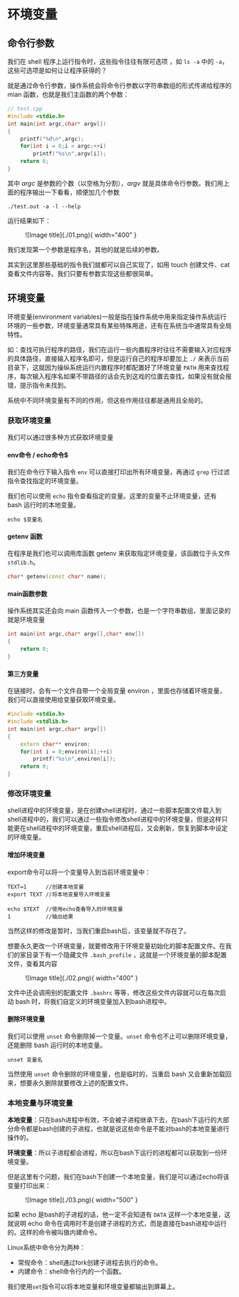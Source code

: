# 环境变量

## **命令行参数**

我们在 shell 程序上运行指令时，这些指令往往有限可选项 ，如 `ls -a` 中的 `-a`，这些可选项是如何让让程序获得的？

就是通过命令行参数，操作系统会将命令行参数以字符串数组的形式传递给程序的 mian 函数，也就是我们主函数的两个参数：

```cpp
// test.cpp      
#include <stdio.h>                                        
int main(int argc,char* argv[])         
{                                       
    printf("%d\n",argc); 
    for(int i = 0;i < argc;++i)      
        printf("%s\n",argv[i]);
    return 0;
}
```
其中 $argc$ 是参数的个数（以空格为分割），$argv$ 就是具体命令行参数。我们用上面的程序输出一下看看，顺便加几个参数
```
./test.out -a -l --help
```
运行结果如下：

<figure markdown="span">
  ![Image title](./01.png){ width="400" }
</figure>

<!-- <div align="center"><img src="./01.png"width="400"></div> -->

我们发现第一个参数是程序名，其他的就是后续的参数。

其实到这里那些基础的指令我们就都可以自己实现了，如用 touch 创建文件、cat查看文件内容等。我们只要有参数实现这些都很简单。

## **环境变量**

环境变量(environment variables)一般是指在操作系统中用来指定操作系统运行环境的一些参数，环境变量通常具有某些特殊用途，还有在系统当中通常具有全局特性。

如：查找可执行程序的路径，我们在运行一些内置程序时往往不需要输入对应程序的具体路径，直接输入程序名即可，但是运行自己的程序却要加上 `./` 来表示当前目录下，这就因为操纵系统运行内置程序时都配置好了环境变量 `PATH` 用来查找程序，每次输入程序名如果不带路径的话会先到这戏的位置去查找，如果没有就会报错，提示指令未找到。

系统中不同环境变量有不同的作用，但这些作用往往都是通用且全局的。

### **获取环境变量**

我们可以通过很多种方式获取环境变量

#### **env命令 / echo命令$**

我们在命令行下输入指令 `env` 可以直接打印出所有环境变量，再通过 `grep` 行过滤指令查找指定的环境变量。

我们也可以使用 `echo` 指令查看指定的变量。这里的变量不止环境变量，还有 bash 运行时的本地变量。

```
echo $变量名
```


#### **getenv 函数**

在程序是我们也可以调用库函数 getenv 来获取指定环境变量，该函数位于头文件 `stdlib.h`。

```cpp
char* getenv(const char* name);
```

#### **main函数参数**

操作系统其实还会向 main 函数传入一个参数，也是一个字符串数组，里面记录的就是环境变量

```cpp
int main(int argc,char* argv[],char* env[])
{
    return 0;
}
```

#### **第三方变量**

在链接时，会有一个文件自带一个全局变量 environ ，里面也存储着环境变量，我们可以直接使用给变量获取环境变量。

```cpp
#include <stdio.h>    
#include <stdlib.h>
int main(int argc,char* argv[])    
{    
    extern char** environ;    
    for(int i = 0;environ[i];++i)    
        printf("%s\n",environ[i]);
    return 0; 
} 
```

### **修改环境变量**

shell进程中的环境变量，是在创建shell进程时，通过一些脚本配置文件载入到shell进程中的，我们可以通过一些指令修改shell进程中的环境变量，但是这样只能更在shell进程中的环境变量，重启shell进程后，又会刷新，恢复到脚本中设定的环境变量。

#### **增加环境变量**

export命令可以将一个变量导入到当前环境变量中：

```
TEXT=1      //创建本地变量  
export TEXT //将本地变量导入环境变量

echo $TEXT  //使用echo查看导入的环境变量
1           //输出结果
```

当然这样的修改是暂时，当我们重启bash后，该变量就不存在了。

想要永久更改一个环境变量，就要修改用于环境变量初始化的脚本配置文件。在我们的家目录下有一个隐藏文件 `.bash_profile` ，这就是一个环境变量的脚本配置文件，查看其内容

<figure markdown="span">
  ![Image title](./02.png){ width="400" }
</figure>

<!-- <div align="center"><img src="./02.png"width="400"></div> -->

文件中还会调用别的配置文件 `.bashrc` 等等，修改这些文件内容就可以在每次启动 bash 时，将我们自定义的环境变量加入到bash进程中。

#### **删除环境变量**

我们可以使用 `unset` 命令删除掉一个变量。`unset` 命令也不止可以删除环境变量，还能删除 bash 运行时的本地变量。

```
unset 变量名
```
当然使用 `unset` 命令删除的环境变量，也是临时的，当重启 bash 又会重新加载回来，想要永久删除就要修改上述的配置文件。

### **本地变量与环境变量**

**本地变量**：只在bash进程中有效，不会被子进程继承下去，在bash下运行的大部分命令都是bash创建的子进程，也就是说这些命令是不能对bash的本地变量进行操作的。

**环境变量**：所以子进程都会进程，所以在bash下运行的进程都可以获取到一份环境变量。

但是这里有个问题，我们在bash下创建一个本地变量，我们是可以通过echo将该变量打印出来：

<figure markdown="span">
  ![Image title](./03.png){ width="500" }
</figure>

<!-- <div align="center"><img src="./03.png"width="400"></div> -->

如果 echo 是bash的子进程的话，他一定不会知道有 `DATA` 这样一个本地变量，这就说明 echo 命令在调用时不是创建子进程的方式，而是直接在bash进程中运行的。这样的命令被叫做内建命令。

Linux系统中命令分为两种：

- 常规命令：shell通过fork创建子进程去执行的命令。
- 内建命令：shell命令行内的一个函数。

我们使用`set`指令可以将本地变量和环境变量都输出到屏幕上。


  




